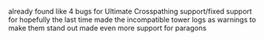 already found like 4 bugs for Ultimate Crosspathing support/fixed support for hopefully the last time
made the incompatible tower logs as warnings to make them stand out
made even more support for paragons
